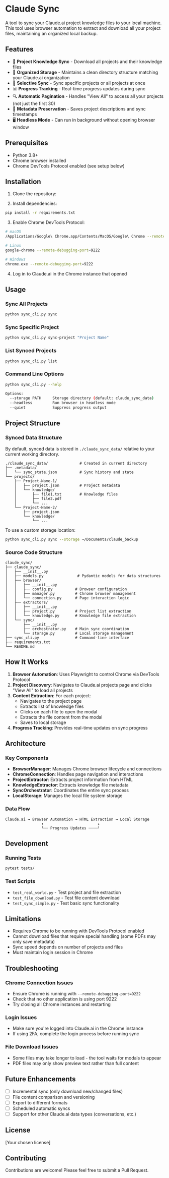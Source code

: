 # Claude Sync

A tool to sync your Claude.ai project knowledge files to your local machine. This tool uses browser automation to extract and download all your project files, maintaining an organized local backup.

## Features

- 🔄 **Project Knowledge Sync** - Download all projects and their knowledge files
- 📁 **Organized Storage** - Maintains a clean directory structure matching your Claude.ai organization
- 🎯 **Selective Sync** - Sync specific projects or all projects at once
- 📊 **Progress Tracking** - Real-time progress updates during sync
- 🔍 **Automatic Pagination** - Handles "View All" to access all your projects (not just the first 30)
- 💾 **Metadata Preservation** - Saves project descriptions and sync timestamps
- 🖥️ **Headless Mode** - Can run in background without opening browser window

## Prerequisites

- Python 3.8+
- Chrome browser installed
- Chrome DevTools Protocol enabled (see setup below)

## Installation

1. Clone the repository:

2. Install dependencies:
```bash
pip install -r requirements.txt
```

3. Enable Chrome DevTools Protocol:
```bash
# macOS
/Applications/Google\ Chrome.app/Contents/MacOS/Google\ Chrome --remote-debugging-port=9222

# Linux
google-chrome --remote-debugging-port=9222

# Windows
chrome.exe --remote-debugging-port=9222
```

4. Log in to Claude.ai in the Chrome instance that opened

## Usage

### Sync All Projects
```bash
python sync_cli.py sync
```

### Sync Specific Project
```bash
python sync_cli.py sync-project "Project Name"
```

### List Synced Projects
```bash
python sync_cli.py list
```

### Command Line Options
```bash
python sync_cli.py --help

Options:
  --storage PATH     Storage directory (default: claude_sync_data)
  --headless         Run browser in headless mode
  --quiet            Suppress progress output
```

## Project Structure

### Synced Data Structure

By default, synced data is stored in `./claude_sync_data/` relative to your current working directory.

```
./claude_sync_data/              # Created in current directory
├── .metadata/
│   └── sync_state.json          # Sync history and state
└── projects/
    ├── Project-Name-1/
    │   ├── project.json         # Project metadata
    │   └── knowledge/
    │       ├── file1.txt        # Knowledge files
    │       ├── file2.pdf
    │       └── ...
    └── Project-Name-2/
        ├── project.json
        └── knowledge/
            └── ...
```

To use a custom storage location:
```bash
python sync_cli.py sync --storage ~/Documents/claude_backup
```

### Source Code Structure
```
claude_sync/
├── claude_sync/
│   ├── __init__.py
│   ├── models.py               # Pydantic models for data structures
│   ├── browser/
│   │   ├── __init__.py
│   │   ├── config.py          # Browser configuration
│   │   ├── manager.py         # Chrome browser management
│   │   └── connection.py      # Page interaction logic
│   ├── extractors/
│   │   ├── __init__.py
│   │   ├── project.py         # Project list extraction
│   │   └── knowledge.py       # Knowledge file extraction
│   └── sync/
│       ├── __init__.py
│       ├── orchestrator.py    # Main sync coordination
│       └── storage.py         # Local storage management
├── sync_cli.py                # Command-line interface
├── requirements.txt
└── README.md
```

## How It Works

1. **Browser Automation**: Uses Playwright to control Chrome via DevTools Protocol
2. **Project Discovery**: Navigates to Claude.ai projects page and clicks "View All" to load all projects
3. **Content Extraction**: For each project:
   - Navigates to the project page
   - Extracts list of knowledge files
   - Clicks on each file to open the modal
   - Extracts the file content from the modal
   - Saves to local storage
4. **Progress Tracking**: Provides real-time updates on sync progress

## Architecture

### Key Components

- **BrowserManager**: Manages Chrome browser lifecycle and connections
- **ChromeConnection**: Handles page navigation and interactions
- **ProjectExtractor**: Extracts project information from HTML
- **KnowledgeExtractor**: Extracts knowledge file metadata
- **SyncOrchestrator**: Coordinates the entire sync process
- **LocalStorage**: Manages the local file system storage

### Data Flow
```
Claude.ai → Browser Automation → HTML Extraction → Local Storage
                ↑                        ↓
                └── Progress Updates ────┘
```

## Development

### Running Tests
```bash
pytest tests/
```

### Test Scripts
- `test_real_world.py` - Test project and file extraction
- `test_file_download.py` - Test file content download
- `test_sync_simple.py` - Test basic sync functionality

## Limitations

- Requires Chrome to be running with DevTools Protocol enabled
- Cannot download files that require special handling (some PDFs may only save metadata)
- Sync speed depends on number of projects and files
- Must maintain login session in Chrome

## Troubleshooting

### Chrome Connection Issues
- Ensure Chrome is running with `--remote-debugging-port=9222`
- Check that no other application is using port 9222
- Try closing all Chrome instances and restarting

### Login Issues
- Make sure you're logged into Claude.ai in the Chrome instance
- If using 2FA, complete the login process before running sync

### File Download Issues
- Some files may take longer to load - the tool waits for modals to appear
- PDF files may only show preview text rather than full content

## Future Enhancements

- [ ] Incremental sync (only download new/changed files)
- [ ] File content comparison and versioning
- [ ] Export to different formats
- [ ] Scheduled automatic syncs
- [ ] Support for other Claude.ai data types (conversations, etc.)

## License

[Your chosen license]

## Contributing

Contributions are welcome! Please feel free to submit a Pull Request.

